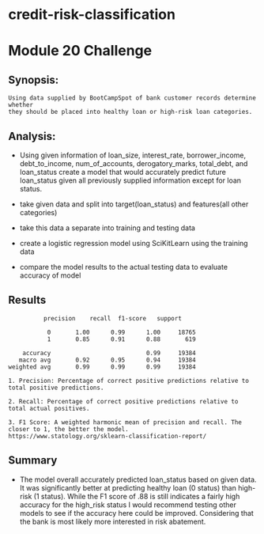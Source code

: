 # credit-risk-classification

# Module 20 Challenge


## Synopsis:

	Using data supplied by BootCampSpot of bank customer records determine whether
 	they should be placed into healthy loan or high-risk loan categories.

## Analysis:
-	Using given information of loan_size, interest_rate, borrower_income, debt_to_income, num_of_accounts,
	derogatory_marks, total_debt, and loan_status create a model that would accurately predict future
	loan_status given all previously supplied information except for loan status.
  
- 	take given data and split into target(loan_status) and features(all other categories)

-	take this data a separate into training and testing data

-	create a logistic regression model using SciKitLearn using the training data

-	compare the model results to the actual testing data to evaluate accuracy of model

## Results

		      precision    recall  f1-score   support
	
	           0       1.00      0.99      1.00     18765
	           1       0.85      0.91      0.88       619
	
	    accuracy                           0.99     19384
	   macro avg       0.92      0.95      0.94     19384
	weighted avg       0.99      0.99      0.99     19384

 	1. Precision: Percentage of correct positive predictions relative to total positive predictions.

	2. Recall: Percentage of correct positive predictions relative to total actual positives.
	
	3. F1 Score: A weighted harmonic mean of precision and recall. The closer to 1, the better the model.
 	https://www.statology.org/sklearn-classification-report/

## Summary

-	 The model overall accurately predicted loan_status based on given data. It was significantly
	 better at predicting healthy loan (0 status) than high-risk (1 status). While the F1 score of .88
	 is still indicates a fairly high accuracy for the high_risk status I would recommend testing other
	 models to see if the accuracy here could be improved. Considering that the bank is most likely more
	 interested in risk abatement. 
